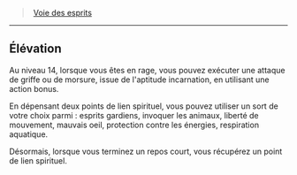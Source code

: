 ﻿---
!GenericItem
Name: Élévation
Id: barbarian_spirits_hd.md#Élévation
ParentLink: barbarian_spirits_hd.md#voie-des-esprits
ParentName: Voie des esprits
NameLevel: 2
Attributes:
  Name: Élévation
  Markdown: >+
    ## <!--Name-->Élévation<!--/Name-->


    Au niveau 14, lorsque vous êtes en rage, vous pouvez exécuter une attaque de griffe ou de morsure, issue de l'aptitude incarnation, en utilisant une action bonus.


    En dépensant deux points de lien spirituel, vous pouvez utiliser un sort de votre choix parmi : esprits gardiens, invoquer les animaux, liberté de mouvement, mauvais oeil, protection contre les énergies, respiration aquatique.


    Désormais, lorsque vous terminez un repos court, vous récupérez un point de lien spirituel.

AttributesDictionary: >+
  Name: Élévation

  Markdown: >+

    ## <!--Name-->Élévation<!--/Name-->





    Au niveau 14, lorsque vous êtes en rage, vous pouvez exécuter une attaque de griffe ou de morsure, issue de l'aptitude incarnation, en utilisant une action bonus.





    En dépensant deux points de lien spirituel, vous pouvez utiliser un sort de votre choix parmi : esprits gardiens, invoquer les animaux, liberté de mouvement, mauvais oeil, protection contre les énergies, respiration aquatique.





    Désormais, lorsque vous terminez un repos court, vous récupérez un point de lien spirituel.



---
> [Voie des esprits](hd_barbarian_spirits.md)

---

## Élévation

Au niveau 14, lorsque vous êtes en rage, vous pouvez exécuter une attaque de griffe ou de morsure, issue de l'aptitude incarnation, en utilisant une action bonus.

En dépensant deux points de lien spirituel, vous pouvez utiliser un sort de votre choix parmi : esprits gardiens, invoquer les animaux, liberté de mouvement, mauvais oeil, protection contre les énergies, respiration aquatique.

Désormais, lorsque vous terminez un repos court, vous récupérez un point de lien spirituel.


